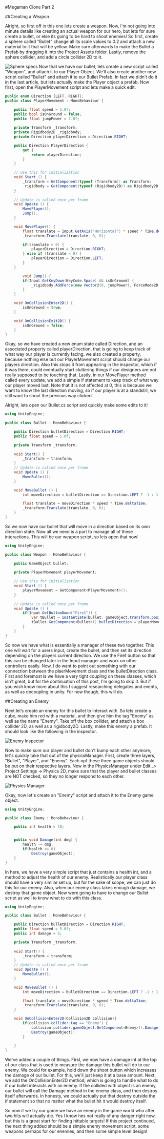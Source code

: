 #Megaman Clone Part 2

##Creating a Weapon

Alright, so first off in this one lets create a weapon.  Now, I'm not going into minute details like creating an actual weapon for our hero, but lets for sure create a bullet, or else its going to be hard to shoot enemies!  So first, create a sphere called "Bullet" change all its scale values to 0.2 and attach a new material to it that will be yellow.  Make sure afterwards to make the Bullet a Prefab by dragging it into the Project Assets folder.  Lastly, remove the sphere collider, and add a circle collider 2D to it. 

![Sphere specs](https://raw.githubusercontent.com/DennyScott/Blog-Posts/master/drafts/Megaman/Pt2/1.png)
Now that we have our bullet, lets create a new script called "Weapon", and attach it to our Player Object. We'll also create another new script called "Bullet" and attach it to our Bullet Prefab. In fact we didn't do it in the last article, but lets actually make the Player object a prefab.  Now first, open the PlayerMovement script and lets make a quick edit.

``` c#
public enum Direction {LEFT, RIGHT};
public class PlayerMovement : MonoBehaviour {

	public float speed = 5.0f;
	public bool isOnGround = false;
	public float jumpPower = 7.0f;
	
	private Transform _transform;
	private Rigidbody2D _rigidbody;
	private Direction playerDirection = Direction.RIGHT;

	public Direction PlayerDirection {
		get {
			return playerDirection;
		}
	}

	// Use this for initialization
	void Start () {
		_transform = GetComponent(typeof (Transform)) as Transform;
		_rigidbody = GetComponent(typeof (Rigidbody2D)) as Rigidbody2D;
	}
	
	// Update is called once per frame
	void Update () {
		MovePlayer();
		Jump();
	}

	void MovePlayer() {
		float translate = Input.GetAxis("Horizontal") * speed * Time.deltaTime;
		_transform.Translate(translate, 0, 0);

		if(translate > 0) {
			playerDirection = Direction.RIGHT;
		} else if (translate < 0) {
			playerDirection = Direction.LEFT;
		}
	}

		void Jump() {
		if(Input.GetKeyDown(KeyCode.Space) && isOnGround) {
			_rigidbody.AddForce(new Vector2(0, jumpPower), ForceMode2D.Impulse);
		}
	}

	void OnCollisionEnter2D() {
		isOnGround = true;
	}

	void OnCollisionExit2D() {
		isOnGround = false;
	}
}
```
Okay, so we have created a new enum state called Direction, and an associated property called playerDirection, that is going to keep track of what way our player is currently facing.  we also created a property, because nothing else but our PlayerMovement script should change our players direction.  Also this stops it from appearing in the inspector, which if it was there, could eventually start cluttering things if our designers are not really supposed to be touching that.  Lastly, in our MovePlayer method called every update, we add a simple if statement to keep track of what way our player moved last.  Note that it is not affected at 0, this is because we want to know the last direction moving, so if our player is at a standstill, we still want to shoot the previous way clicked.

Alright, lets open our Bullet.cs script and quickly make some edits to it!

``` c#
using UnityEngine;

public class Bullet : MonoBehaviour {

	public Direction bulletDirection = Direction.RIGHT;
	public float speed = 5.0f;

	private Transform _transform;
	
	void Start() {
		_transform = transform;
	}
	// Update is called once per frame
	void Update () {
		MoveBullet();
	}

	void MoveBullet () {
		int moveDirection = bulletDirection == Direction.LEFT ? -1 : 1;

		float translate = moveDirection * speed * Time.deltaTime;
		_transform.Translate(translate, 0, 0);
	}
}
```
So we now have our bullet that will move in a direction based on its own direction state.  Now all we need is a part to manage all of these interactions.  This will be our weapon script, so lets open that now!

``` c#
using UnityEngine;

public class Weapon : MonoBehaviour {

	public GameObject bullet;
	
	private PlayerMovement playerMovement;

	// Use this for initialization
	void Start () {
		playerMovement = GetComponent<PlayerMovement>();
	}
	
	// Update is called once per frame
	void Update () {
		if(Input.GetButtonDown("Fire1")) {
			var tBullet = Instantiate(bullet, gameObject.transform.position, bullet.transform.rotation) as GameObject;
			tBullet.GetComponent<Bullet>().bulletDirection = playerMovement.PlayerDirection;
		}
	}
}
```

So now we have what is essentially a manager of these two together.  This one will wait for a users input, create the bullet, and then set its direction depending on the players current direction.  We use the Fire1 button so that this can be changed later in the Input manager and work on other controllers easily.  Now, I do want to point out something with our connection between the plaerMovement class and the bulletDirection class.  First and foremost is we have a very tight coupling on these classes, which isn't great, but for the continuation of this post, I'm going to skip it.  But if you wish know more about this I suggest researching delegates and events, as well as decoupling in unity.  For now though, this will do.

##Creating an Enemy

Next let’s create an enemy for this bullet to interact with.  So lets create a cube, make him red with a material, and then give him the tag "Enemy" as well as the name "Enemy".  Take off the box collider, and attach a box collider 2D, as well as a rigidbody2D.  Lastly, make this enemy a prefab.  It should look like the following in the inspector.

![Enemy Inspector](https://raw.githubusercontent.com/DennyScott/Blog-Posts/master/drafts/Megaman/Pt2/5.png)

Now to make sure our player and bullet don't bump each other anymore, let's quickly take that out of the physicsManager.  First, create three layers, "Bullet", "Player", and "Enemy".  Each opf these three game objects should be put on their respective layers.  Now in the PhysicsManager under Edit _> Project Settings -> Physics 2D, make sure that the player and bullet classes are NOT checked, so they no longer respond to each other.

![Physics Manager](https://raw.githubusercontent.com/DennyScott/Blog-Posts/master/drafts/Megaman/Pt2/6.png)

Okay, now let's create an "Enemy" script and attach it to the Enemy game object.

``` c#
using UnityEngine;

public class Enemy : MonoBehaviour {

	public int health = 10;


	public void Damage(int dmg) {
		health -= dmg;
		if(health <= 0)
			Destroy(gameObject);
	}
}
```

In here, we have a very simple script that just contains a health int, and a method to adjust the health of our enemy.  Realistically our player class should have a very similar set up, but for the sake of scope, we can just do this for our enemy. Also, when our enemy class takes enough damage, we destroy that game object. Now were going to have to change our Bullet script as well to know what to do with this class.

``` C#
using UnityEngine;

public class Bullet : MonoBehaviour {

	public Direction bulletDirection = Direction.RIGHT;
	public float speed = 5.0f;
	public int damage = 5;

	private Transform _transform;
	
	void Start() {
		_transform = transform;
	}
	// Update is called once per frame
	void Update () {
		MoveBullet();
	}

	void MoveBullet () {
		int moveDirection = bulletDirection == Direction.LEFT ? -1 : 1;

		float translate = moveDirection * speed * Time.deltaTime;
		_transform.Translate(translate, 0, 0);
	}

	void OnCollisionEnter2D(Collision2D collision){
		if(collision.collider.tag == "Enemy") {
			collision.collider.gameObject.GetComponent<Enemy>().Damage(damage);
			Destroy(gameObject);
		}
		
	}
}
```

We've added a couple of things.  First, we now have a damage int at the top of our class that is used to measure the damage this bullet will do to our enemy.  We could for example, hold down the shoot button which increases the damage of our bullet.  For this, we'll just keep it at a base amount.  Next, we add the OnCollisionEnter2D method, which is going to handle what to do if our bullet interacts with an enemy.  If the collided with object is an enemy, our bullet will call the Damage method in the enemy class, and then destroy itself afterwards.  In honesty, we could actually put that destroy outside the if statement so that no matter what the bullet hit it would destroy itself.

So now if we try our game we have an enemy in the game world who after two hits will actually die.  Yes I know hes not really of any danger right now, but this is a great start for finding hittable targets!  If this project continued, the next thing added should be a simple enemy movement script, some weapons perhaps for our enemies, and then some simple level design!